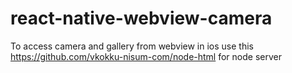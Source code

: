 # react-native-webview-camera
To access camera and gallery from webview in ios
use this https://github.com/vkokku-nisum-com/node-html for node server
